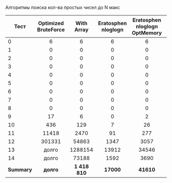 Алгоритмы поиска кол-ва простых чисел до N макс

| Тест        | Optimized BruteForce |  With Array   | Eratosphen nloglogn | Eratosphen nloglogn OptMemory |      |
| ----------- | :------------------: | :-----------: | :-----------------: | :---------------------------: | ---- |
| 0           |          6           |       6       |          6          |               6               |      |
| 1           |          0           |       0       |          0          |               0               |      |
| 2           |          0           |       0       |          0          |               0               |      |
| 3           |          0           |       0       |          0          |               0               |      |
| 4           |          0           |       0       |          0          |               0               |      |
| 5           |          0           |       0       |          0          |               0               |      |
| 6           |          0           |       0       |          0          |               0               |      |
| 7           |          0           |       0       |          0          |               0               |      |
| 8           |          0           |       0       |          0          |               0               |      |
| 9           |          17          |       6       |          0          |               2               |      |
| 10          |         436          |      129      |          7          |              26               |      |
| 11          |        11418         |     2470      |         91          |              277              |      |
| 12          |        301331        |     54863     |        1347         |             3057              |      |
| 13          |        долго         |    1288154    |        13912        |             34546             |      |
| 14          |        долго         |     73188     |        1592         |             3690              |      |
| **Summary** |      **долго**       | **1 418 810** |      **17000**      |           **41610**           |      |


